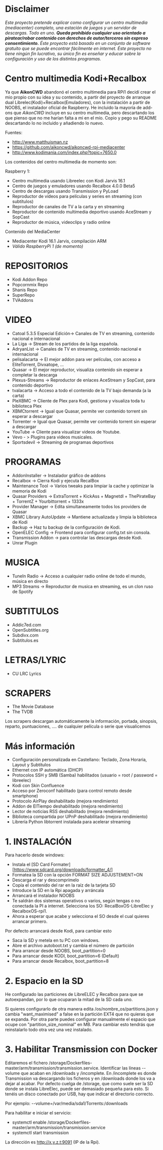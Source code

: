 
# Disclaimer

*Este proyecto pretende explicar como configurar un centro multimedia (mediacenter) completo, una estación de juegos y un servidor de descargas. Todo en uno. __Queda prohibido cualquier uso orientado a piratear/robar contenido con derechos de autor/terceros sin expreso consentimiento.__ Éste proyecto está basado en un conjunto de software gratuito que se puede encontrar fácilmente en internet. Éste proyecto no tiene ningún fin lucrativo, su único fin es enseñar y educar sobre la configuración y uso de los distintos programas.*

# Centro multimedia Kodi+Recalbox

Ya que **AikonCWD** abandonó el centro multimedia para RPi1 decidí crear el mio propio con su idea y su contenido, a partir del proyecto de arranque dual Librelec(Kodi)+Recalbox(Emuladores), con la instalación a partir de NOOBS, el instalador oficial de Raspberry. He incluido la mayoría de add-ons que *AikonCWD* incluye en su centro multimedia, pero descartando los que pienso que no me harían falta a mi en el mío. Copio y pego  su README descartando lo no incluido y añadiendo lo nuevo.

Fuentes:

* http://www.matthuisman.nz
* https://github.com/aikoncwd/aikoncwd-rpi-mediacenter
* http://www.kodimania.com/index.php?topic=7650.0

Los contenidos del centro multimedia de momento son:

Raspberry 1:

* Centro multimedia usando Libreelec con Kodi Jarvis 16.1
* Centro de juegos y emuladores usando Recalbox 4.0.0 Beta5
* Centro de descargas usando Transmission y PyLoad
* Reproductor de vídeos para películas y series en streaming (con subtítulos)
* Reproductor de canales de TV a la carta y en streaming
* Reproductor de contenido multimedia deportivo usando AceStream y SopCast
* Reproductor de música, videoclips y radio online


Contenido del MediaCenter

* Mediacenter Kodi 16.1 Jarvis, compilación ARM
* *Válido RaspberryPi 1 (de momento)*

# REPOSITORIOS

* Kodi Addon Repo
* Popcornmix Repo
* Shanis Repo
* SuperRepo
* TVAddons

# VIDEO

* Catoal 5.3.5 Especial Edición-> Canales de TV en streaming, contenido nacional e internacional
* La Liga -> Stream de los partidos de la liga española.
* AdryanList -> Canales de TV en streaming, contenido nacional e internacional
* pelisalacarta -> El mejor addon para ver películas, con acceso a EliteTorrent, Divxatope, ...
* Quasar -> El mejor reproductor, visualiza contenido sin esperar a completar la descarga
* Plexus-Streams -> Reproductor de enlaces AceStream y SopCast, para contenido deportivo
* tvalacarta -> Acceso a todo el contenido de la TV bajo demanda (a la carta)
* PleXBMC -> Cliente de Plex para Kodi, gestiona y visualiza toda tu biblioteca Plex
* XBMCtorrent -> Igual que Quasar, permite ver contenido torrent sin esperar a descargar
* Torrenter -> Igual que Quasar, permite ver contenido torrent sin esperar a descargar
* YouTube -> Cliente para visualizar videos de Youtube.
* Vevo - > Plugins para videos musicales.
* Sportsdevil -> Streaming de programas deportivos

# PROGRAMAS

* AddonInstaller -> Instalador gráfico de addons
* Recalbox -> Cierra Kodi y ejecuta RecalBox
* Maintenance Tool -> Varios tweaks para limpiar la cache y optimizar la memoria de Kodi
* Quasar Providers -> ExtraTorrent + KickAss + Magnetdl + ThePirateBay + TorrentZ + Yourbittorrent + 1333x
* Provider Manager -> Edita simultaneamente todos los providers de Quasar
* XBMC Library AutoUpdate -> Mantiene actualizada y limpia la biblioteca de Kodi
* Backup -> Haz tu backup de la configuración de Kodi.
* OpenELEC Config -> Frontend para configurar config.txt sin consola.
* Transmission Addon -> para controlar las descargas desde Kodi.
* Unrar Plugin

# MUSICA

* TuneIn Radio -> Acceso a cualquier radio online de todo el mundo, música en directo
* MP3 Streams -> Reproductor de musica en streaming, es un clon ruso de Spotify

# SUBTITULOS

* Addic7ed.com
* OpenSubtitles.org
* Subdivx.com
* Subtitulos.es

# LETRAS/LYRIC

* CU LRC Lyrics

# SCRAPERS

* The Movie Database
* The TVDB

Los scrapers descargan automáticamente la información, portada, sinopsis, reparto, puntuaciones, .... de cualquier película o serie que visualicemos

# Más información

* Configuración personalizada en Castellano: Teclado, Zona Horaria, Layout y Subtítulos
* Ethernet con IP automática (DHCP)
* Protocolos SSH y SMB (Samba) habilitados (usuario = root / password = libreelec)
* Kodi con Skin Confluence
* Acceso por Zeroconf habilitado (para control remoto desde smartphone)
* Protocolo AirPlay deshabilitado (mejora rendimiento)
* Addon de ElTiempo deshabilitado (mejora rendimiento)
* Lector de noticias RSS deshabilitado (mejora rendimiento)
* Biblioteca compartida por UPnP deshabilitado (mejora rendimiento)
* Librería Python libtorrent instalada para acelerar streaming

# 1. INSTALACIÓN

Para hacerlo desde windows:

* Instala el [SD Card Formater][https://www.sdcard.org/downloads/formatter_4/]
* Formatea la SD con la opción FORMAT SIZE ADJUSTEMENT=ON
* Descarga el rar y descomprímelo
* Copía el contenido del rar en la raíz de la tarjeta SD
* Introduce la SD en la Rpi apagada y arráncala
* Arrancará el instalador NOOBS
* Te saldrán dos sistemas operativos o varios, según tengas o no conectada la PI a internet. Selecciona los SO: RecalBoxOS-LibreElec y RecalboxOS-rpi1.
* Ahora a esperar que acabe y selecciona el SO desde el cual quieres arrancar primero.

Por defecto arrancará desde Kodi, para cambiar esto
* Saca la SD y metela en tu PC con windows.
* Abre el archivo autoboot.txt y cambia el número de partición
* Para arrancar desde NOOBS, boot_partition=0
* Para arrancar desde KODI, boot_partition=6    (Default)
* Para arrancar desde Recalbox, boot_partition=8

# 2. Espacio en la SD

He configurado las particiones de LibreELEC y Recalbox para que se autoexpandan, por lo que ocuparan la mitad de la SD cada uno.

Si quieres configurarlo de otra manera edita /os/nombre_os/partitions.json y cambia "want_maximised" a false en la partición EXT4 que no quieras que se expanda. Por otra parte puedes configurar manualmente el espacio que ocupe con "partition_size_nominal" en MB.
Para cambiar esto tendrás que reinstalarlo todo otra vez una vez instalado.

# 3. Habilitar Transmission con Docker

Editaremos el fichero /storage/Dockerfiles-master/arm/transmission/transmission.service. Identificar las líneas --volume que acaban en /downloads y /incomplete. En /incomplete es donde Transmission va descargando los ficheros y en /downloads donde los va a dejar al acabar. Por defecto cuelga de /storage, que como suele ser la SD donde se instala LibreElec, puede ser demasiado pequeña para esto. Si tenéis un disco conectado por USB, hay que indicar el directorio correcto. 

Por ejemplo:
--volume=/var/media/sda1/Torrents:/downloads

Para habilitar e iniciar el servicio:

* systemctl enable /storage/Dockerfiles-master/arm/transmission/transmission.service
* systemctl start transmission

La dirección es http://x.y.z.t:9091 (IP de la Rpi).
